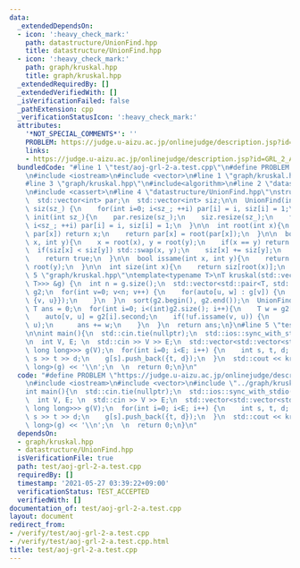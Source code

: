 ```yaml
---
data:
  _extendedDependsOn:
  - icon: ':heavy_check_mark:'
    path: datastructure/UnionFind.hpp
    title: datastructure/UnionFind.hpp
  - icon: ':heavy_check_mark:'
    path: graph/kruskal.hpp
    title: graph/kruskal.hpp
  _extendedRequiredBy: []
  _extendedVerifiedWith: []
  _isVerificationFailed: false
  _pathExtension: cpp
  _verificationStatusIcon: ':heavy_check_mark:'
  attributes:
    '*NOT_SPECIAL_COMMENTS*': ''
    PROBLEM: https://judge.u-aizu.ac.jp/onlinejudge/description.jsp?id=GRL_2_A
    links:
    - https://judge.u-aizu.ac.jp/onlinejudge/description.jsp?id=GRL_2_A
  bundledCode: "#line 1 \"test/aoj-grl-2-a.test.cpp\"\n#define PROBLEM \"https://judge.u-aizu.ac.jp/onlinejudge/description.jsp?id=GRL_2_A\"\
    \n#include <iostream>\n#include <vector>\n#line 1 \"graph/kruskal.hpp\"\n#include<queue>\n\
    #line 3 \"graph/kruskal.hpp\"\n#include<algorithm>\n#line 2 \"datastructure/UnionFind.hpp\"\
    \n#include <cassert>\n#line 4 \"datastructure/UnionFind.hpp\"\nstruct UnionFind{\n\
    \  std::vector<int> par;\n  std::vector<int> siz;\n\n  UnionFind(int sz_): par(sz_),\
    \ siz(sz_) {\n    for(int i=0; i<sz_; ++i) par[i] = i, siz[i] = 1;\n  }\n\n  void\
    \ init(int sz_){\n    par.resize(sz_);\n    siz.resize(sz_);\n    for(int i=0;\
    \ i<sz_; ++i) par[i] = i, siz[i] = 1;\n  }\n\n  int root(int x){\n    if(x ==\
    \ par[x]) return x;\n    return par[x] = root(par[x]);\n  }\n\n  bool merge(int\
    \ x, int y){\n    x = root(x), y = root(y);\n    if(x == y) return false;\n  \
    \  if(siz[x] < siz[y]) std::swap(x, y);\n    siz[x] += siz[y];\n    par[y] = x;\n\
    \    return true;\n  }\n\n  bool issame(int x, int y){\n    return root(x) ==\
    \ root(y);\n  }\n\n  int size(int x){\n    return siz[root(x)];\n  }\n};\n#line\
    \ 5 \"graph/kruskal.hpp\"\ntemplate<typename T>\nT kruskal(std::vector<std::vector<std::pair<int,\
    \ T>>> &g) {\n  int n = g.size();\n  std::vector<std::pair<T, std::pair<int, int>>>\
    \ g2;\n  for(int v=0; v<n; v++) {\n    for(auto[u, w] : g[v]) {\n      g2.push_back({w,\
    \ {v, u}});\n    }\n  }\n  sort(g2.begin(), g2.end());\n  UnionFind uf(n);\n \
    \ T ans = 0;\n  for(int i=0; i<(int)g2.size(); i++){\n    T w = g2[i].first;\n\
    \    auto[v, u] = g2[i].second;\n    if(!uf.issame(v, u)) {\n      uf.merge(v,\
    \ u);\n      ans += w;\n    }\n  }\n  return ans;\n}\n#line 5 \"test/aoj-grl-2-a.test.cpp\"\
    \n\nint main(){\n  std::cin.tie(nullptr);\n  std::ios::sync_with_stdio(false);\n\
    \n  int V, E; \n  std::cin >> V >> E;\n  std::vector<std::vector<std::pair<int,\
    \ long long>>> g(V);\n  for(int i=0; i<E; i++) {\n    int s, t, d; std::cin >>\
    \ s >> t >> d;\n    g[s].push_back({t, d});\n  }\n  std::cout << kruskal<long\
    \ long>(g) << '\\n';\n  \n  return 0;\n}\n"
  code: "#define PROBLEM \"https://judge.u-aizu.ac.jp/onlinejudge/description.jsp?id=GRL_2_A\"\
    \n#include <iostream>\n#include <vector>\n#include \"../graph/kruskal.hpp\"\n\n\
    int main(){\n  std::cin.tie(nullptr);\n  std::ios::sync_with_stdio(false);\n\n\
    \  int V, E; \n  std::cin >> V >> E;\n  std::vector<std::vector<std::pair<int,\
    \ long long>>> g(V);\n  for(int i=0; i<E; i++) {\n    int s, t, d; std::cin >>\
    \ s >> t >> d;\n    g[s].push_back({t, d});\n  }\n  std::cout << kruskal<long\
    \ long>(g) << '\\n';\n  \n  return 0;\n}\n"
  dependsOn:
  - graph/kruskal.hpp
  - datastructure/UnionFind.hpp
  isVerificationFile: true
  path: test/aoj-grl-2-a.test.cpp
  requiredBy: []
  timestamp: '2021-05-27 03:39:22+09:00'
  verificationStatus: TEST_ACCEPTED
  verifiedWith: []
documentation_of: test/aoj-grl-2-a.test.cpp
layout: document
redirect_from:
- /verify/test/aoj-grl-2-a.test.cpp
- /verify/test/aoj-grl-2-a.test.cpp.html
title: test/aoj-grl-2-a.test.cpp
---
```

